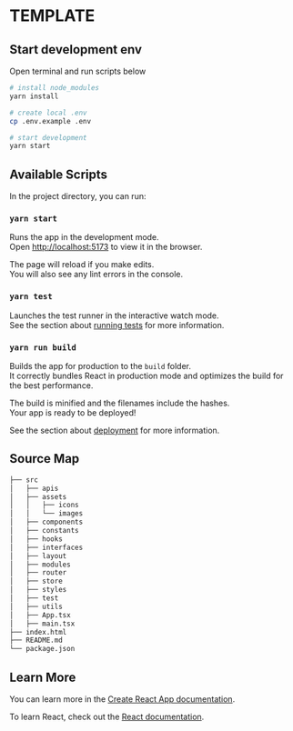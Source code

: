 # TEMPLATE

## Start development env
Open terminal and run scripts below

```bash
# install node_modules
yarn install

# create local .env
cp .env.example .env

# start development
yarn start
```

## Available Scripts

In the project directory, you can run:

### `yarn start`

Runs the app in the development mode.\
Open [http://localhost:5173](http://localhost:5173) to view it in the browser.

The page will reload if you make edits.\
You will also see any lint errors in the console.

### `yarn test`

Launches the test runner in the interactive watch mode.\
See the section about [running tests](https://jestjs.io/docs/getting-started) for more information.

### `yarn run build`

Builds the app for production to the `build` folder.\
It correctly bundles React in production mode and optimizes the build for the best performance.

The build is minified and the filenames include the hashes.\
Your app is ready to be deployed!

See the section about [deployment](https://facebook.github.io/create-react-app/docs/deployment) for more information.

## Source Map

```bash
├── src
│   ├── apis
│   ├── assets
│   │   ├── icons
│   │   └── images
│   ├── components
│   ├── constants
│   ├── hooks
│   ├── interfaces
│   ├── layout
│   ├── modules
│   ├── router
│   ├── store
│   ├── styles
│   ├── test
│   ├── utils
│   ├── App.tsx
│   ├── main.tsx
├── index.html
├── README.md
└── package.json
```

## Learn More

You can learn more in the [Create React App documentation](https://facebook.github.io/create-react-app/docs/getting-started).

To learn React, check out the [React documentation](https://reactjs.org/).


